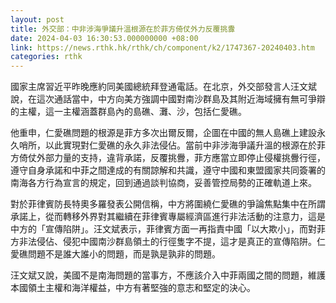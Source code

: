 ```yaml
---
layout: post
title: 外交部：中非涉海爭議升溫根源在於菲方倚仗外力反覆挑釁
date: 2024-04-03 16:30:53.000000000 +08:00
link: https://news.rthk.hk/rthk/ch/component/k2/1747367-20240403.htm
categories: rthk
---
```


國家主席習近平昨晚應約同美國總統拜登通電話。在北京，外交部發言人汪文斌說，在這次通話當中，中方向美方強調中國對南沙群島及其附近海域擁有無可爭辯的主權，這一主權涵蓋群島內的島礁、灘、沙，包括仁愛礁。

他重申，仁愛礁問題的根源是菲方多次出爾反爾，企圖在中國的無人島礁上建設永久哨所，以此實現對仁愛礁的永久非法侵佔。當前中非涉海爭議升溫的根源在於菲方倚仗外部力量的支持，違背承諾，反覆挑釁，菲方應當立即停止侵權挑釁行徑，遵守自身承諾和中菲之間達成的有關諒解和共識，遵守中國和東盟國家共同簽署的南海各方行為宣言的規定，回到通過談判協商，妥善管控局勢的正確軌道上來。

對於菲律賓防長特奧多羅發表公開信稱，中方將圍繞仁愛礁的爭論焦點集中在所謂承諾上，從而轉移外界對其繼續在菲律賓專屬經濟區進行非法活動的注意力，這是中方的「宣傳陷阱」。汪文斌表示，菲律賓方面一再指責中國「以大欺小」，而對菲方非法侵佔、侵犯中國南沙群島領土的行徑隻字不提，這才是真正的宣傳陷阱。仁愛礁問題不是誰大誰小的問題，而是孰是孰非的問題。

汪文斌又說，美國不是南海問題的當事方，不應該介入中菲兩國之間的問題，維護本國領土主權和海洋權益，中方有著堅強的意志和堅定的決心。
